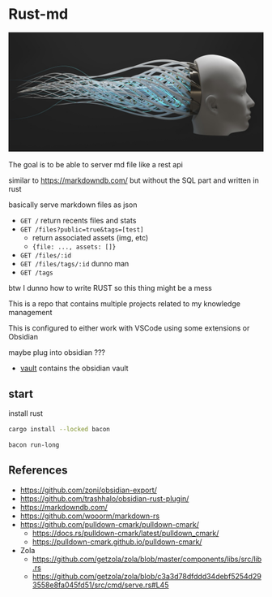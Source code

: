 # Rust-md

![header](./vault/assets/brain_header.jpg)

The goal is to be able to server md file like a rest api

similar to <https://markdowndb.com/> but without the SQL part and written in rust

basically serve markdown files as json

- `GET /` return recents files and stats
- `GET /files?public=true&tags=[test]`
  - return associated assets (img, etc)
  - `{file: ..., assets: []}`
- `GET /files/:id`
- `GET /files/tags/:id` dunno man
- `GET /tags`

btw I dunno how to write RUST so this thing might be a mess

This is a repo that contains multiple projects related to my knowledge management

This is configured to either work with VSCode using some extensions or Obsidian

maybe plug into obsidian ???

- [vault](./vault/README.md) contains the obsidian vault

## start

install rust

```bash
cargo install --locked bacon
```

```bash
bacon run-long
```

## References

- <https://github.com/zoni/obsidian-export/>
- <https://github.com/trashhalo/obsidian-rust-plugin/>
- <https://markdowndb.com/>
- <https://github.com/wooorm/markdown-rs>
- <https://github.com/pulldown-cmark/pulldown-cmark/>
  - <https://docs.rs/pulldown-cmark/latest/pulldown_cmark/>
  - <https://pulldown-cmark.github.io/pulldown-cmark/>
- Zola
  - <https://github.com/getzola/zola/blob/master/components/libs/src/lib.rs>
  - <https://github.com/getzola/zola/blob/c3a3d78dfddd34debf5254d293558e8fa045fd51/src/cmd/serve.rs#L45>
